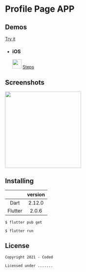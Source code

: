 # Profile Page APP

## Demos
  [Try it](https://flutter-examples-coded.web.app/profile-page-app/#/)

- ### iOS
    <img src="https://developer.mozilla.org/en-US/docs/Web/Progressive_web_apps/pwa.png" width="30" /> [Steps](https://github.com/Northwest-content/flutter_demos#----progressive-web-apps-)


## Screenshots
<img src="https://user-images.githubusercontent.com/24327781/118644950-f00f0300-b7a3-11eb-8093-b97eb2819a3f.png" width="250" />




## Installing

|  | version |  
| :---: | :---: | 
| Dart | 2.12.0 |
| Flutter |  2.0.6 |


  ```
  $ flutter pub get
  
  $ flutter run
  ```
  
  
## License

    Copyright 2021 - Coded

    Licensed under .......
